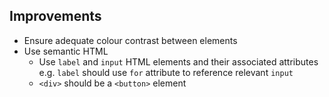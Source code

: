 ## Improvements

- Ensure adequate colour contrast between elements
- Use semantic HTML
    - Use `label` and `input` HTML elements and their associated attributes e.g. `label` should use `for` attribute to reference relevant `input`
    - `<div>` should be a `<button>` element